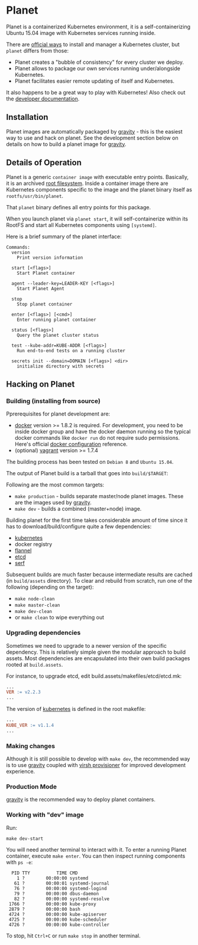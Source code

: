# Planet

Planet is a containerized Kubernetes environment, it is a self-containerizing Ubuntu 15.04 image with
Kubernetes services running inside. 

There are [official ways] to install and manager a Kubernetes cluster, but `planet` differs from those:

* Planet creates a "bubble of consistency" for every cluster we deploy.
* Planet allows to package our own services running under/alongside Kubernetes.
* Planet facilitates easier remote updating of itself and Kubernetes.

It also happens to be a great way to play with Kubernetes!
Also check out the [developer documentation](docs/README.md).

## Installation

Planet images are automatically packaged by [gravity] - this is the easiest way to use and hack on planet.
See the development section below on details on how to build a planet image for [gravity].

## Details of Operation

Planet is a generic `container image` with executable entry points. Basically, it is an archived [root filesystem].
Inside a container image there are Kubernetes components specific to the image and the planet binary itself as `rootfs/usr/bin/planet`.

That `planet` binary defines all entry points for this package.

When you launch planet via `planet start`, it will self-containerize within its RootFS and start all Kubernetes
components using `[systemd]`.

Here is a brief summary of the planet interface:
```
Commands:
  version
    Print version information

  start [<flags>]
    Start Planet container

  agent --leader-key=LEADER-KEY [<flags>]
    Start Planet Agent

  stop
    Stop planet container

  enter [<flags>] [<cmd>]
    Enter running planet container

  status [<flags>]
    Query the planet cluster status

  test --kube-addr=KUBE-ADDR [<flags>]
    Run end-to-end tests on a running cluster

  secrets init --domain=DOMAIN [<flags>] <dir>
    initialize directory with secrets
```

## Hacking on Planet

### Building (installing from source)

Pprerequisites for planet development are:
 - [docker] version >= 1.8.2 is required. For development, you need to be
   inside docker group and have the docker daemon running so the typical docker commands like `docker run`
   do not require sudo permissions. Here's official [docker configuration] reference.
 - (optional) [vagrant] version >= 1.7.4

The building process has been tested on `Debian 8` and `Ubuntu 15.04`.

The output of Planet build is a tarball that goes into `build/$TARGET`:

Following are the most common targets:

 - `make production` - builds separate master/node planet images. These are the images used by [gravity].
 - `make dev` - builds a combined (master+node) image.

Building planet for the first time takes considerable amount of time since it has to download/build/configure
quite a few dependencies:
 - [kubernetes]
 - docker registry
 - [flannel]
 - [etcd]
 - [serf]

Subsequent builds are much faster because intermediate results are cached (in `build/assets` directory).
To clear and rebuild from scratch, run one of the following (depending on the target):

 - `make node-clean`
 - `make master-clean`
 - `make dev-clean`
 - or `make clean` to wipe everything out

### Upgrading dependencies

Sometimes we need to upgrade to a newer version of the specific dependency. This is relatively simple given
the modular approach to build assets. Most dependencies are encapsulated into their own build packages rooted
at `build.assets`.

For instance, to upgrade etcd, edit build.assets/makefiles/etcd/etcd.mk:

```Makefile
...
VER := v2.2.3
...
```

The version of [kubernetes] is defined in the root makefile:

```Makefile
...
KUBE_VER := v1.1.4
...
```

### Making changes

Although it is still possible to develop with `make dev`, the recommended way is to use [gravity] coupled with
[virsh provisioner] for improved development experience.

### Production Mode

[gravity] is the recommended way to deploy planet containers.

### Working with "dev" image

Run: 

```
make dev-start
```

You will need another terminal to interact with it. To enter a running Planet container, 
execute `make enter`. You can then inspect running components with `ps -e`:

```
  PID TTY          TIME CMD
    1 ?        00:00:00 systemd
   61 ?        00:00:01 systemd-journal
   76 ?        00:00:00 systemd-logind
   79 ?        00:00:00 dbus-daemon
   82 ?        00:00:00 systemd-resolve
 1766 ?        00:00:00 kube-proxy
 2879 ?        00:00:00 bash
 4724 ?        00:00:00 kube-apiserver
 4725 ?        00:00:00 kube-scheduler
 4726 ?        00:00:00 kube-controller
```

To stop, hit `Ctrl+C` or run `make stop` in another terminal.

[//]: # (Footnots and references)

[official ways]: <http://kubernetes.io/v1.1/docs/getting-started-guides/README.html>
[root filesystem]: <http://www.tldp.org/LDP/sag/html/root-fs.html>
[Kubernetes]: <https://github.com/kubernetes/kubernetes>
[systemd]: <http://www.freedesktop.org/wiki/Software/systemd/>
[docker]: <https://docs.docker.com/linux/step_one/>
[docker configuration]: <https://docs.docker.com/engine/articles/configuring/>
[vagrant]: <https://www.vagrantup.com/downloads.html>
[gravity]: <https://github.com/gravitational/gravity>
[flannel]: <https://github.com/coreos/flannel>
[etcd]: <https://github.com/coreos/etcd>
[serf]: <https://github.com/hashicorp/serf>
[virsh provisioner]: <https://github.com/gravitational/gravity/tree/master/assets/virsh-centos>
